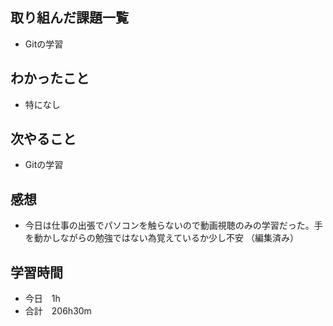 ## 取り組んだ課題一覧
- Gitの学習
## わかったこと
- 特になし
## 次やること
-  Gitの学習
## 感想
- 今日は仕事の出張でパソコンを触らないので動画視聴のみの学習だった。手を動かしながらの勉強ではない為覚えているか少し不安 （編集済み） 
## 学習時間
- 今日　1h
- 合計　206h30m
